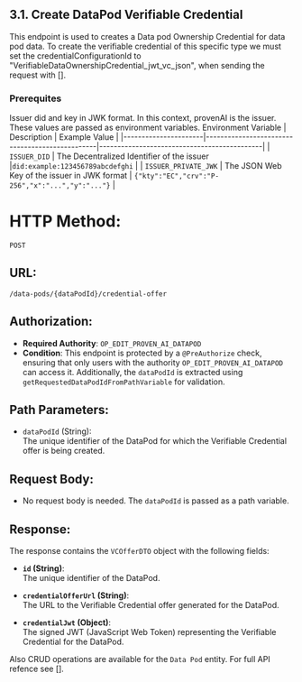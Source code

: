 ## 3.1. Create DataPod Verifiable Credential
This endpoint is used to creates a Data pod Ownership Credential for data pod data. To create the verifiable credential of this specific type we must set the  credentialConfigurationId to "VerifiableDataOwnershipCredential_jwt_vc_json", when sending the request with [].

### Prerequites
Issuer did and key in JWK format. In this context, provenAI is the issuer. These values are passed as environment variables.
 Environment Variable | Description                                    | Example Value                               |
|----------------------|------------------------------------------------|---------------------------------------------|
| `ISSUER_DID`         | The Decentralized Identifier of the issuer     |`did:example:123456789abcdefghi`            |
| `ISSUER_PRIVATE_JWK`     | The JSON Web Key of the issuer in JWK format   | `{"kty":"EC","crv":"P-256","x":"...","y":"..."}` |


# **HTTP Method:**
`POST`

## **URL:**
`/data-pods/{dataPodId}/credential-offer`

## **Authorization:**
- **Required Authority**: `OP_EDIT_PROVEN_AI_DATAPOD`
- **Condition**: This endpoint is protected by a `@PreAuthorize` check, ensuring that only users with the authority `OP_EDIT_PROVEN_AI_DATAPOD` can access it. Additionally, the `dataPodId` is extracted using `getRequestedDataPodIdFromPathVariable` for validation.

## **Path Parameters:**
- `dataPodId` (String):  
  The unique identifier of the DataPod for which the Verifiable Credential offer is being created. 

## **Request Body:**
- No request body is needed. The `dataPodId` is passed as a path variable.

## **Response:**

The response contains the `VCOfferDTO` object with the following fields:

- **`id` (String)**:  
  The unique identifier of the DataPod.

- **`credentialOfferUrl` (String)**:  
  The URL to the Verifiable Credential offer generated for the DataPod.

- **`credentialJwt` (Object)**:  
  The signed JWT (JavaScript Web Token) representing the Verifiable Credential for the DataPod.


Also CRUD operations are available for the `Data Pod` entity. For full API refence see [].
